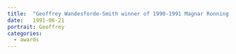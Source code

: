 ```yaml
---
title:  "Geoffrey Wandesforde-Smith winner of 1990-1991 Magnar Ronning Award for teaching Excellence for the College of Letters and Science."
date:   1991-06-21
portrait: Geoffrey
categories:
  - awards
---
```

